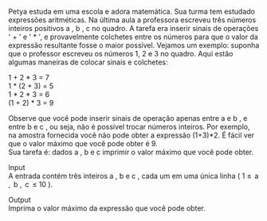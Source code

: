 Petya estuda em uma escola e adora matemática. Sua turma tem estudado expressões aritméticas. Na última aula a professora escreveu três números inteiros positivos a , b , c no quadro. A tarefa era inserir sinais de operações ' + ' e ' * ', e provavelmente colchetes entre os números para que o valor da expressão resultante fosse o maior possível. Vejamos um exemplo: suponha que o professor escreveu os números 1, 2 e 3 no quadro. Aqui estão algumas maneiras de colocar sinais e colchetes:

1 + 2 * 3 = 7  
1 * (2 + 3) = 5  
1 * 2 * 3 = 6  
(1 + 2) * 3 = 9  

Observe que você pode inserir sinais de operação apenas entre a e b , e entre b e c , ou seja, não é possível trocar números inteiros. Por exemplo, na amostra fornecida você não pode obter a expressão (1+3)*2. É fácil ver que o valor máximo que você pode obter é 9.  
Sua tarefa é: dados a , b e c imprimir o valor máximo que você pode obter.

Input  
A entrada contém três inteiros a , b e c , cada um em uma única linha ( 1 ≤  a ,  b ,  c  ≤ 10 ).

Output  
Imprima o valor máximo da expressão que você pode obter.
